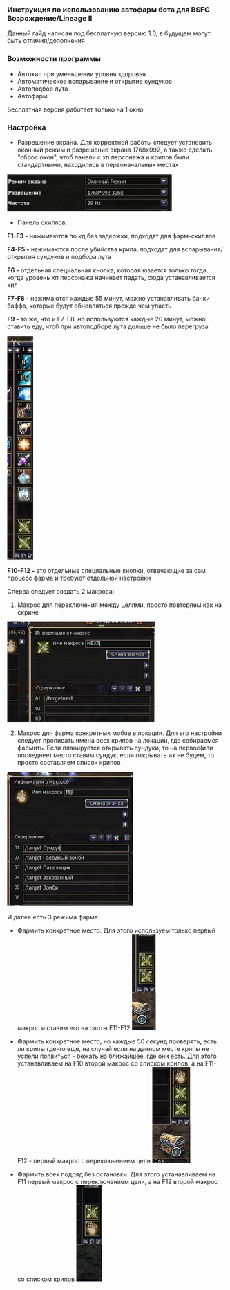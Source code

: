 ### Инструкция по использованию автофарм бота для BSFG Возрождение/Lineage II

Данный гайд написан под бесплатную версию 1.0, в будущем могут быть отличия/дополнения

### Возможности программы
* Автохил при уменьшении уровня здоровья
* Автоматическое вспарывание и открытие сундуков
* Автоподбор лута
* Автофарм

Бесплатная версия работает только на 1 окно

### Настройка
* Разрешение экрана. Для корректной работы следует установить оконный режим и разрешение экрана 1768х992, а также сделать "сброс окон", чтоб панели с хп персонажа и крипов были стандартными, находились в первоначальных местах

![Resolution](https://github.com/BSFG/BSFG-Walker/blob/master/images/resolution.jpg)

* Панель скиллов.

**F1-F3 -** нажимаются по кд без задержки, подходят для фарм-скиллов

**F4-F5 -** нажимаются после убийства крипа, подходят для вспарывания/открытия сундуков и подбора лута

**F6 -** отдельная специальная кнопка, которая юзается только тогда, когда уровень хп персонажа начинает падать, сюда устанавливается хил

**F7-F8 -** нажимаются каждые 55 минут, можно устанавливать банки баффа, которые будут обновляться прежде чем упасть

**F9 -** то же, что и F7-F8, но используются каждые 20 минут, можно ставить еду, чтоб при автоподборе лута дольше не было перегруза

![Skills panel](https://github.com/BSFG/BSFG-Walker/blob/master/images/skills%20panel.jpg)

**F10-F12 -** это отдельные специальные кнопки, отвечающие за сам процесс фарма и требуют отдельной настройки

Сперва следует создать 2 макроса:

1. Макрос для переключения между целями, просто повторяем как на скрине

![Next](https://github.com/BSFG/BSFG-Walker/blob/master/images/next.jpg)

2. Макрос для фарма конкретных мобов в локации. Для его настройки следует прописать имена всех крипов на локации, где собираемся фармить. Если планируется открывать сундуки, то на первое(или последнее) место ставим сундук, если открывать их не будем, то просто составляем список крипов

![Farm](https://github.com/BSFG/BSFG-Walker/blob/master/images/farm.jpg)

И далее есть 3 режима фарма:
* Фармить конкретное место. Для этого используем только первый макрос и ставим его на слоты F11-F12
![Mode1](https://github.com/BSFG/BSFG-Walker/blob/master/images/mode1.jpg)

* Фармить конкретное место, но каждые 50 секунд проверять, есть ли крипы где-то еще, на случай если на данном месте крипы не успели появиться - бежать на ближайшее, где они есть. Для этого устанавливаем на F10 второй макрос со списком крипов, а на F11-F12 - первый макрос с переключением цели
![Mode2](https://github.com/BSFG/BSFG-Walker/blob/master/images/mode2.jpg)


* Фармить всех подряд без остановки. Для этого устанавливаем на F11 первый макрос с переключением цели, а на F12 второй макрос со списком крипов
![Mode3](https://github.com/BSFG/BSFG-Walker/blob/master/images/mode3.jpg)
